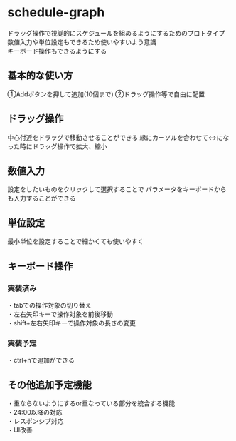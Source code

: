 # schedule-graph
ドラッグ操作で視覚的にスケジュールを組めるようにするためのプロトタイプ  
数値入力や単位設定もできるため使いやすいよう意識  
キーボード操作もできるようにする  

## 基本的な使い方
①Addボタンを押して追加(10個まで)
②ドラッグ操作等で自由に配置

## ドラッグ操作
中心付近をドラッグで移動させることができる
縁にカーソルを合わせて↔になった時にドラッグ操作で拡大、縮小

## 数値入力
設定をしたいものをクリックして選択することで
パラメータをキーボードからも入力することができる

## 単位設定
最小単位を設定することで細かくても使いやすく

## キーボード操作
### 実装済み
・tabでの操作対象の切り替え  
・左右矢印キーで操作対象を前後移動  
・shift+左右矢印キーで操作対象の長さの変更
### 実装予定
・ctrl+nで追加ができる

## その他追加予定機能
・重ならないようにするor重なっている部分を統合する機能  
・24:00以降の対応  
・レスポンシブ対応  
・UI改善  
